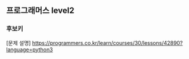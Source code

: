 ## 프로그래머스 level2
### 후보키
[문제 설명] https://programmers.co.kr/learn/courses/30/lessons/42890?language=python3
